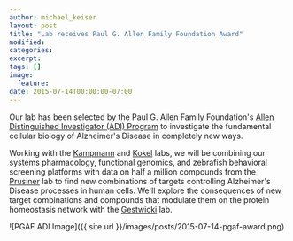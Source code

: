 ```yaml
---
author: michael_keiser
layout: post
title: "Lab receives Paul G. Allen Family Foundation Award"
modified:
categories: 
excerpt:
tags: []
image:
  feature:
date: 2015-07-14T00:00:00-07:00
---
```


Our lab has been selected by the Paul G. Allen Family Foundation's [Allen Distinguished Investigator (ADI) Program](http://www.pgafamilyfoundation.org/programs/investigators-fellows/key-initiative/adi-alzheimers-disease-research) to investigate the fundamental cellular biology of Alzheimer's Disease in completely new ways.

Working with the [Kampmann](http://kampmannlab.ucsf.edu/) and [Kokel](http://kokellab.com) labs, we will be combining our systems pharmacology, functional genomics, and zebrafish behavioral screening platforms with data on half a million compounds from the [Prusiner](http://ind.ucsf.edu/ind/aboutus/faculty/prusiners) lab to find new combinations of targets controlling Alzheimer's Disease processes in human cells. We'll explore the consequences of new target combinations and compounds that modulate them on the protein homeostasis network with the [Gestwicki](http://gestwickilab.ucsf.edu/) lab.

![PGAF ADI Image]({{ site.url }}/images/posts/2015-07-14-pgaf-award.png)